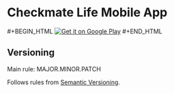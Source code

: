 # Checkmate Life Mobile App

#+BEGIN_HTML
<a href='https://play.google.com/store/apps/details?id=com.checkmatelife&utm_source=github&pcampaignid=MKT-Other-global-all-co-prtnr-py-PartBadge-Mar2515-1'><img alt='Get it on Google Play' src='https://play.google.com/intl/en_us/badges/images/generic/en_badge_web_generic.png'/></a>
#+END_HTML

## Versioning

Main rule: MAJOR.MINOR.PATCH

Follows rules from [Semantic Versioning](http://semver.org/).
